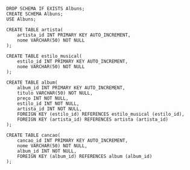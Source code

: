     DROP SCHEMA IF EXISTS Albuns;
    CREATE SCHEMA Albuns;
    USE Albuns;

    CREATE TABLE artista(
        artista_id INT PRIMARY KEY AUTO_INCREMENT,
        nome VARCHAR(50) NOT NULL
    );

    CREATE TABLE estilo_musical(
        estilo_id INT PRIMARY KEY AUTO_INCREMENT,
        nome VARCHAR(50) NOT NULL
    );

    CREATE TABLE album(
        album_id INT PRIMARY KEY AUTO_INCREMENT,
        titulo VARCHAR(50) NOT NULL,
        preço INT NOT NULL,
        estilo_id INT NOT NULL,
        artista_id INT NOT NULL,
        FOREIGN KEY (estilo_id) REFERENCES estilo_musical (estilo_id),
        FOREIGN KEY (artista_id) REFERENCES artista (artista_id)
    );

    CREATE TABLE cancao(
        cancao_id INT PRIMARY KEY AUTO_INCREMENT,
        nome VARCHAR(50) NOT NULL,
        album_id INT NOT NULL,
        FOREIGN KEY (album_id) REFERENCES album (album_id)
    );
    